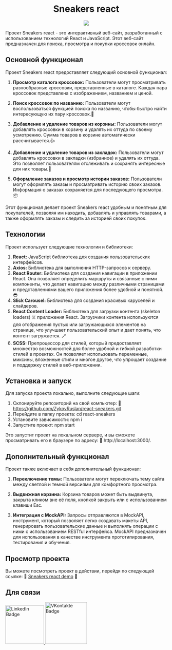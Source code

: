 <h1 align="center">Sneakers react</h1>
<p align="center">
  <img src="https://i.postimg.cc/KYMTb9tn/2023-09-22-19-58-38.png">
</p>

Проект Sneakers react - это интерактивный веб-сайт, разработанный с использованием технологий React и JavaScript. Этот веб-сайт предназначен для поиска, просмотра и покупки кроссовок онлайн.

## Основной функционал

Проект Sneakers react предоставляет следующий основной функционал:

1. **Просмотр каталога кроссовок:** Пользователи могут просматривать разнообразные кроссовки, представленные в каталоге. Каждая пара кроссовок представлена с изображением, названием и ценой.

2. **Поиск кроссовок по названию:** Пользователи могут воспользоваться функцией поиска по названию, чтобы быстро найти интересующую их пару кроссовок.🚀

3. **Добавление и удаление товаров из корзины:** Пользователи могут добавлять кроссовки в корзину и удалять их оттуда по своему усмотрению. Сумма товаров в корзине автоматически рассчитывается.👍

4. **Добавление и удаление товаров из закладок:** Пользователи могут добавлять кроссовки в закладки (избранное) и удалять их оттуда. Это позволяет пользователям отслеживать и сохранять интересные для них товары.💚

5. **Оформление заказов и просмотр истории заказов:** Пользователи могут оформлять заказы и просматривать историю своих заказов. Информация о заказах сохраняется для последующего просмотра.📦

Этот функционал делает проект Sneakers react удобным и понятным для покупателей, позволяя им находить, добавлять и управлять товарами, а также оформлять заказы и следить за историей своих покупок.

## Технологии

Проект использует следующие технологии и библиотеки:

1. **React:** JavaScript библиотека для создания пользовательских интерфейсов.
2. **Axios:** Библиотека для выполнения HTTP-запросов к серверу.
3. **React Router:** Библиотека для создания навигации в приложении React. Она позволяет определить маршруты и связанные с ними компоненты, что делает навигацию между различными страницами и представлениями вашего приложения более удобной и понятной. 😎
4. **Slick Carousel:** Библиотека для создания красивых каруселей и слайдеров.
5. **React Content Loader:** Библиотека для загрузки контента (skeleton loaders) ☠️ приложения React. Загрузчики контента используются для отображения пустых или загружающихся элементов на странице, что улучшает пользовательский опыт и дает понять, что контент загружается. 🪄
6. **SCSS:** Препроцессор для стилей, который предоставляет множество возможностей для более удобной и гибкой разработки стилей в проектах. Он позволяет использовать переменные, миксины, вложенные стили и многое другое, что упрощает создание и поддержку стилей в веб-приложении.

## Установка и запуск

Для запуска проекта локально, выполните следующие шаги:

1. Склонируйте репозиторий на свой компьютер: 🔗 https://github.com/ZykovRuslan/react-sneakers.git
2. Перейдите в папку проекта: cd react-sneakers
3. Установите зависимости: npm i
4. Запустите проект: npm start

Это запустит проект на локальном сервере, и вы сможете просматривать его в браузере по адресу: 🔗 http://localhost:3000/.

## Дополнительный функционал

Проект также включает в себя дополнительный функционал:

1. **Переключение темы:** Пользователи могут переключать тему сайта между светлой и темной версиями для комфортного просмотра.

2. **Выдвижная корзина:** Корзина товаров может быть выдвинута, закрыта кликом вне её поля, кнопкой закрыть или с использованием клавиши Esc.

3. **Интеграция с MockAPI:** Запросы отправляются в MockAPI, инструмент, который позволяет легко создавать макеты API, генерировать пользовательские данные и выполнять операции с ними с использованием RESTful интерфейса. MockAPI предназначен для использования в качестве инструмента прототипирования, тестирования и обучения.

## Просмотр проекта

Вы можете посмотреть проект в действии, перейдя по следующей ссылке: 🔗 [Sneakers react demo](https://react-sneakers-tbe0.onrender.com) 🌟

## Для связи
  <a href="https://linkedin.com/in/ruslan-zykov/">
    <img src="https://img.shields.io/badge/Linkedin-blue?style=for-the-badge&logo=linkedin&logoColor=white" alt="LinkedIn Badge" width="120"/>
  </a>
  <a href="https://vk.com/r_u_sl_i_k">
    <img src="https://img.shields.io/badge/Vkontakte-blue?style=for-the-badge&logo=vk&logoColor=white" alt="VKontakte Badge" width="130"/>
  </a>

